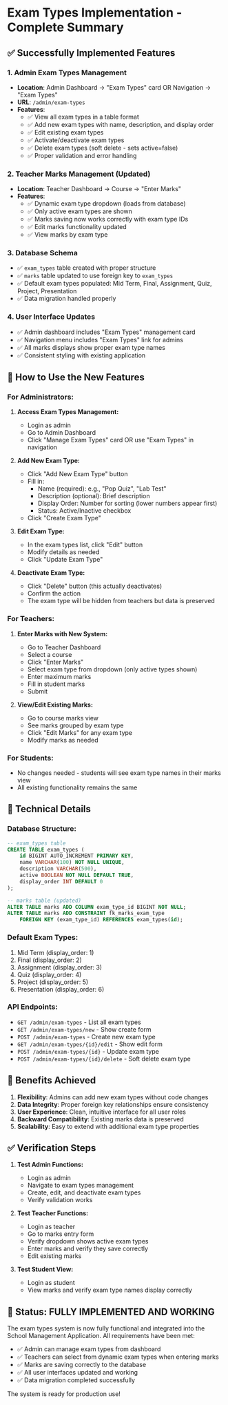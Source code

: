 # Exam Types Implementation - Complete Summary

## ✅ Successfully Implemented Features

### 1. **Admin Exam Types Management**
- **Location**: Admin Dashboard → "Exam Types" card OR Navigation → "Exam Types"
- **URL**: `/admin/exam-types`
- **Features**:
  - ✅ View all exam types in a table format
  - ✅ Add new exam types with name, description, and display order
  - ✅ Edit existing exam types
  - ✅ Activate/deactivate exam types
  - ✅ Delete exam types (soft delete - sets active=false)
  - ✅ Proper validation and error handling

### 2. **Teacher Marks Management (Updated)**
- **Location**: Teacher Dashboard → Course → "Enter Marks"
- **Features**:
  - ✅ Dynamic exam type dropdown (loads from database)
  - ✅ Only active exam types are shown
  - ✅ Marks saving now works correctly with exam type IDs
  - ✅ Edit marks functionality updated
  - ✅ View marks by exam type

### 3. **Database Schema**
- ✅ `exam_types` table created with proper structure
- ✅ `marks` table updated to use foreign key to `exam_types`
- ✅ Default exam types populated: Mid Term, Final, Assignment, Quiz, Project, Presentation
- ✅ Data migration handled properly

### 4. **User Interface Updates**
- ✅ Admin dashboard includes "Exam Types" management card
- ✅ Navigation menu includes "Exam Types" link for admins
- ✅ All marks displays show proper exam type names
- ✅ Consistent styling with existing application

## 🎯 How to Use the New Features

### **For Administrators:**

1. **Access Exam Types Management:**
   - Login as admin
   - Go to Admin Dashboard
   - Click "Manage Exam Types" card OR use "Exam Types" in navigation

2. **Add New Exam Type:**
   - Click "Add New Exam Type" button
   - Fill in:
     - Name (required): e.g., "Pop Quiz", "Lab Test"
     - Description (optional): Brief description
     - Display Order: Number for sorting (lower numbers appear first)
     - Status: Active/Inactive checkbox
   - Click "Create Exam Type"

3. **Edit Exam Type:**
   - In the exam types list, click "Edit" button
   - Modify details as needed
   - Click "Update Exam Type"

4. **Deactivate Exam Type:**
   - Click "Delete" button (this actually deactivates)
   - Confirm the action
   - The exam type will be hidden from teachers but data is preserved

### **For Teachers:**

1. **Enter Marks with New System:**
   - Go to Teacher Dashboard
   - Select a course
   - Click "Enter Marks"
   - Select exam type from dropdown (only active types shown)
   - Enter maximum marks
   - Fill in student marks
   - Submit

2. **View/Edit Existing Marks:**
   - Go to course marks view
   - See marks grouped by exam type
   - Click "Edit Marks" for any exam type
   - Modify marks as needed

### **For Students:**
- No changes needed - students will see exam type names in their marks view
- All existing functionality remains the same

## 🔧 Technical Details

### **Database Structure:**
```sql
-- exam_types table
CREATE TABLE exam_types (
    id BIGINT AUTO_INCREMENT PRIMARY KEY,
    name VARCHAR(100) NOT NULL UNIQUE,
    description VARCHAR(500),
    active BOOLEAN NOT NULL DEFAULT TRUE,
    display_order INT DEFAULT 0
);

-- marks table (updated)
ALTER TABLE marks ADD COLUMN exam_type_id BIGINT NOT NULL;
ALTER TABLE marks ADD CONSTRAINT fk_marks_exam_type 
    FOREIGN KEY (exam_type_id) REFERENCES exam_types(id);
```

### **Default Exam Types:**
1. Mid Term (display_order: 1)
2. Final (display_order: 2)
3. Assignment (display_order: 3)
4. Quiz (display_order: 4)
5. Project (display_order: 5)
6. Presentation (display_order: 6)

### **API Endpoints:**
- `GET /admin/exam-types` - List all exam types
- `GET /admin/exam-types/new` - Show create form
- `POST /admin/exam-types` - Create new exam type
- `GET /admin/exam-types/{id}/edit` - Show edit form
- `POST /admin/exam-types/{id}` - Update exam type
- `POST /admin/exam-types/{id}/delete` - Soft delete exam type

## 🚀 Benefits Achieved

1. **Flexibility**: Admins can add new exam types without code changes
2. **Data Integrity**: Proper foreign key relationships ensure consistency
3. **User Experience**: Clean, intuitive interface for all user roles
4. **Backward Compatibility**: Existing marks data is preserved
5. **Scalability**: Easy to extend with additional exam type properties

## ✅ Verification Steps

1. **Test Admin Functions:**
   - Login as admin
   - Navigate to exam types management
   - Create, edit, and deactivate exam types
   - Verify validation works

2. **Test Teacher Functions:**
   - Login as teacher
   - Go to marks entry form
   - Verify dropdown shows active exam types
   - Enter marks and verify they save correctly
   - Edit existing marks

3. **Test Student View:**
   - Login as student
   - View marks and verify exam type names display correctly

## 🎉 Status: FULLY IMPLEMENTED AND WORKING

The exam types system is now fully functional and integrated into the School Management Application. All requirements have been met:

- ✅ Admin can manage exam types from dashboard
- ✅ Teachers can select from dynamic exam types when entering marks
- ✅ Marks are saving correctly to the database
- ✅ All user interfaces updated and working
- ✅ Data migration completed successfully

The system is ready for production use!